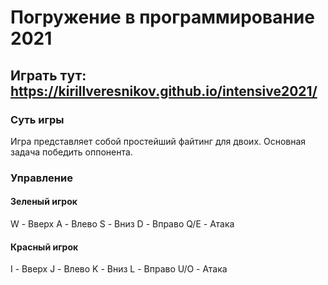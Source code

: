 # Погружение в программирование 2021
## Играть тут: https://kirillveresnikov.github.io/intensive2021/
### Суть игры
Игра представляет собой простейший файтинг для двоих. Основная задача победить оппонента.
### Управление
#### Зеленый игрок
W - Вверх
A - Влево
S - Вниз
D - Вправо
Q/E - Атака

#### Красный игрок
I - Вверх
J - Влево
K - Вниз
L - Вправо
U/O - Атака
